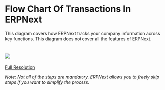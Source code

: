 # Flow Chart Of Transactions In ERPNext

This diagram covers how ERPNext tracks your company information across key
functions. This diagram does not cover all the features of ERPNext.  

  

# ![](files/overview.jpg)

        

  

[Full Resolution](files/overview.jpg)

  

_Note: Not all of the steps are mandatory. ERPNext allows you to freely skip
steps if you want to simplify the process._


